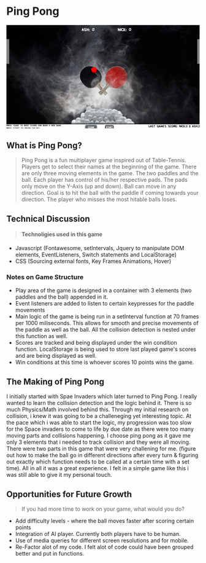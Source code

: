 # Ping Pong

![Screen Shot](https://github.com/Asher978/Project-1-GA/blob/master/screenshots/pong.png)

## What is Ping Pong?

> Ping Pong is a fun multiplayer game inspired out of Table-Tennis. Players get to select their names at the beginning of the game. There are only three moving elements in the game. The two paddles and the ball. Each player has control of his/her respective pads. The pads only move on the Y-Axis (up and down). Ball can move in any direction. Goal is to hit the ball with the paddle if coming towards your direction. The player who misses the most hitable balls loses. 

## Technical Discussion

> #### Technoligies used in this game
  *  Javascript (Fontawesome, setIntervals, Jquery to manipulate DOM elements, EventListeners, Switch statements and LocalStorage)
  *  CSS (Sourcing external fonts, Key Frames Animations, Hover)

### Notes on Game Structure

*  Play area of the game is designed in a container with 3 elements (two paddles and the ball) appended in it. 
*  Event listeners are added to listen to certain keypresses for the paddle movements
*  Main logic of the game is being run in a setInterval function at 70 frames per 1000 miliseconds. This allows for smooth and precise movements of the paddle as well as the ball. All the collision detection is nested under this function as well.
*  Scores are tracked and being displayed under the win condition function. LocalStorage is being used to store last played game's scores and are being displayed as well.
* Win conditions at this time is whoever scores 10 points wins the game.

## The Making of Ping Pong
I initially started with Spae Invaders which later turned to Ping Pong. I really wanted to learn the collision detection and the logic behind it. There is so much Physics/Math involved behind this. Through my initial research on collision, i knew it was going to be a challeneging yet interesting topic. At the pace which i was able to start the logic, my progression was too slow for the Space invaders to come to life by due date as there were too many moving parts and collisions happening. I choose ping pong as it gave me only 3 elements that i needed to track collision and they were all moving. There were two parts in this game that were very challening for me. (figure out how to make the ball go in different directions after every turn & figuring out exactly which function needs to be called at a certain time with a set time). All in all it was a great experience. I felt in a simple game like this i was still able to give it my personal touch.


## Opportunities for Future Growth

> If you had more time to work on your game, what would you do?
*  Add difficulty levels - where the ball moves faster after scoring certain points
*  Integration of AI player. Currently both players have to be human.
*  Use of media queries for different screen resolutions and for mobile. 
*  Re-Factor alot of my code. I felt alot of code could have been grouped better and put in functions.
